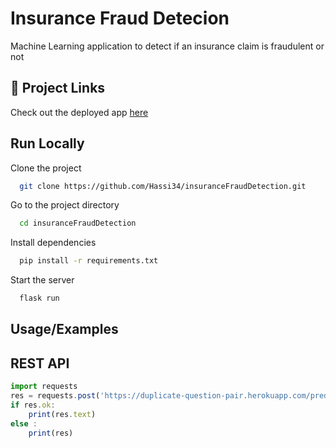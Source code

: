 
# Insurance Fraud Detecion

Machine Learning application to detect if an insurance claim is fraudulent or not




## 🔗 Project Links
Check out the deployed app [here](https://duplicate-question-pair.herokuapp.com/)

## Run Locally

Clone the project

```bash
  git clone https://github.com/Hassi34/insuranceFraudDetection.git
```

Go to the project directory

```bash
  cd insuranceFraudDetection
```

Install dependencies

```bash
  pip install -r requirements.txt
```

Start the server

```bash
  flask run
```


## Usage/Examples 
## REST API
```javascript
import requests
res = requests.post('https://duplicate-question-pair.herokuapp.com/predict_duplicates', json={"question1" : ["Will AI be in demand in future ?"]})
if res.ok:
    print(res.text)
else :
    print(res)
```

